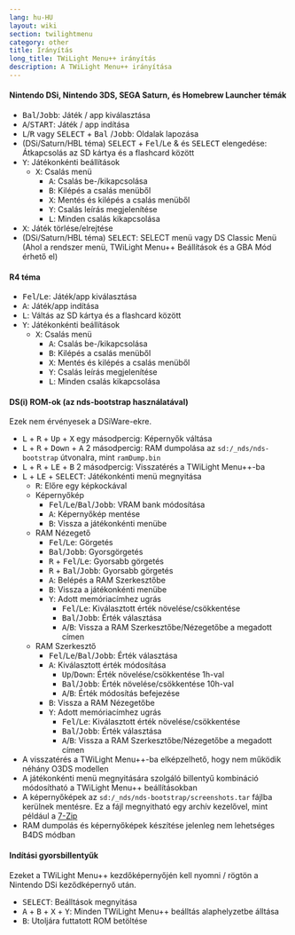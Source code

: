 ```yaml
---
lang: hu-HU
layout: wiki
section: twilightmenu
category: other
title: Irányítás
long_title: TWiLight Menu++ irányítás
description: A TWiLight Menu++ irányítása
---
```


#### Nintendo DSi, Nintendo 3DS, SEGA Saturn, és Homebrew Launcher témák
- <kbd>Bal</kbd>/<kbd>Jobb</kbd>: Játék / app kiválasztása
- <kbd class="face">A</kbd>/<kbd>START</kbd>: Játék / app indítása
- <kbd class="l">L</kbd>/<kbd class="r">R</kbd> vagy <kbd>SELECT</kbd> + <kbd>Bal</kbd> /<kbd>Jobb</kbd>: Oldalak lapozása
- (DSi/Saturn/HBL téma) <kbd>SELECT</kbd> + <kbd>Fel</kbd>/<kbd>Le</kbd> & és <kbd>SELECT</kbd> elengedése: Átkapcsolás az SD kártya és a flashcard között
- <kbd class="face">Y</kbd>: Játékonkénti beállítások
   - <kbd class="face">X</kbd>: Csalás menü
      - <kbd class="face">A</kbd>: Csalás be-/kikapcsolása
      - <kbd class="face">B</kbd>: Kilépés a csalás menüből
      - <kbd class="face">X</kbd>: Mentés és kilépés a csalás menüből
      - <kbd class="face">Y</kbd>: Csalás leírás megjelenítése
      - <kbd class="l">L</kbd>: Minden csalás kikapcsolása
- <kbd class="face">X</kbd>: Játék törlése/elrejtése
- (DSi/Saturn/HBL téma) <kbd>SELECT</kbd>: SELECT menü vagy DS Classic Menü (Ahol a rendszer menü, TWiLight Menu++ Beállítások és a GBA Mód érhető el)

#### R4 téma
- <kbd>Fel</kbd>/<kbd>Le</kbd>: Játék/app kiválasztása
- <kbd class="face">A</kbd>: Játék/app indítása
- <kbd class="l">L</kbd>: Váltás az SD kártya és a flashcard között
- <kbd class="face">Y</kbd>: Játékonkénti beállítások
   - <kbd class="face">X</kbd>: Csalás menü
      - <kbd class="face">A</kbd>: Csalás be-/kikapcsolása
      - <kbd class="face">B</kbd>: Kilépés a csalás menüből
      - <kbd class="face">X</kbd>: Mentés és kilépés a csalás menüből
      - <kbd class="face">Y</kbd>: Csalás leírás megjelenítése
      - <kbd class="l">L</kbd>: Minden csalás kikapcsolása

#### DS(i) ROM-ok (az nds-bootstrap használatával)
Ezek nem érvényesek a DSiWare-ekre.
- <kbd class="l">L</kbd> + <kbd class="r">R</kbd> + <kbd>Up</kbd> + <kbd class="face">X</kbd> egy másodpercig: Képernyők váltása
- <kbd class="l">L</kbd> + <kbd class="r">R</kbd> + <kbd>Down</kbd> + <kbd class="face">A</kbd> 2 másodpercig: RAM dumpolása az `sd:/_nds/nds-bootstrap` útvonalra, mint `ramDump.bin`
- <kbd class="l">L</kbd> + <kbd class="r">R</kbd> + <kbd>LE</kbd> + <kbd class="face">B</kbd> 2 másodpercig: Visszatérés a TWiLight Menu++-ba
- <kbd class="l">L</kbd> + <kbd>LE</kbd> + <kbd>SELECT</kbd>: Játékonkénti menü megnyitása
   - <kbd class="r">R</kbd>: Előre egy képkockával
   - Képernyőkép
      - <kbd>Fel</kbd>/<kbd>Le</kbd>/<kbd>Bal</kbd>/<kbd>Jobb</kbd>: VRAM bank módosítása
      - <kbd class="face">A</kbd>: Képernyőkép mentése
      - <kbd class="face">B</kbd>: Vissza a játékonkénti menübe
   - RAM Nézegető
      - <kbd>Fel</kbd>/<kbd>Le</kbd>: Görgetés
      - <kbd>Bal</kbd>/<kbd>Jobb</kbd>: Gyorsgörgetés
      - <kbd class="r">R</kbd> + <kbd>Fel</kbd>/<kbd>Le</kbd>: Gyorsabb görgetés
      - <kbd class="r">R</kbd> + <kbd>Bal</kbd>/<kbd>Jobb</kbd>: Gyorsabb görgetés
      - <kbd class="face">A</kbd>: Belépés a RAM Szerkesztőbe
      - <kbd class="face">B</kbd>: Vissza a játékonkénti menübe
      - <kbd class="face">Y</kbd>: Adott memóriacímhez ugrás
        - <kbd>Fel</kbd>/<kbd>Le</kbd>: Kiválasztott érték növelése/csökkentése
        - <kbd>Bal</kbd>/<kbd>Jobb</kbd>: Érték választása
        - <kbd class="face">A</kbd>/<kbd class="face">B</kbd>: Vissza a RAM Szerkesztőbe/Nézegetőbe a megadott címen
   - RAM Szerkesztő
      - <kbd>Fel</kbd>/<kbd>Le</kbd>/<kbd>Bal</kbd>/<kbd>Jobb</kbd>: Érték választása
      - <kbd class="face">A</kbd>: Kiválasztott érték módosítása
         - <kbd>Up</kbd>/<kbd>Down</kbd>: Érték növelése/csökkentése 1h-val
         - <kbd>Bal</kbd>/<kbd>Jobb</kbd>: Érték növelése/csökkentése 10h-val
         - <kbd class="face">A</kbd>/<kbd class="face">B</kbd>: Érték módosítás befejezése
      - <kbd class="face">B</kbd>: Vissza a RAM Nézegetőbe
      - <kbd class="face">Y</kbd>: Adott memóriacímhez ugrás
        - <kbd>Fel</kbd>/<kbd>Le</kbd>: Kiválasztott érték növelése/csökkentése
        - <kbd>Bal</kbd>/<kbd>Jobb</kbd>: Érték választása
        - <kbd class="face">A</kbd>/<kbd class="face">B</kbd>: Vissza a RAM Szerkesztőbe/Nézegetőbe a megadott címen
- A visszatérés a TWiLight Menu++-ba elképzelhető, hogy nem működik néhány O3DS modellen
- A játékonkénti menü megnyitására szolgáló billentyű kombináció módosítható a TWiLight Menu++ beállításokban
- A képernyőképek az `sd:/_nds/nds-bootstrap/screenshots.tar` fájlba kerülnek mentésre. Ez a fájl megnyitható egy archív kezelővel, mint például a [7-Zip](https://www.7-zip.org/)
- RAM dumpolás és képernyőképek készítése jelenleg nem lehetséges B4DS módban

#### Indítási gyorsbillentyűk
Ezeket a TWiLight Menu++ kezdőképernyőjén kell nyomni / rögtön a Nintendo DSi keződképernyő után.

- <kbd>SELECT</kbd>: Beálltások megnyitása
- <kbd class="face">A</kbd> + <kbd class="face">B</kbd> + <kbd class="face">X</kbd> + <kbd class="face">Y</kbd>: Minden TWiLight Menu++ beálltás alaphelyzetbe álltása
- <kbd class="face">B</kbd>: Utoljára futtatott ROM betöltése
